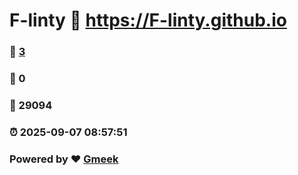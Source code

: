 # F-linty :link: https://F-linty.github.io 
### :page_facing_up: [3](https://F-linty.github.io/tag.html) 
### :speech_balloon: 0 
### :hibiscus: 29094 
### :alarm_clock: 2025-09-07 08:57:51 
### Powered by :heart: [Gmeek](https://github.com/Meekdai/Gmeek)

